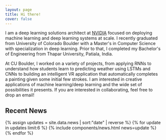 ```yaml
---
layout: page
title: Hi there!
cover: false
---
```

I am a deep learning solutions architect at [NVIDIA](https://www.nvidia.com/) focused on deploying machine learning and deep learning systems at scale. I recently graduated from University of Colorado Boulder with a Master's in Computer Science with specialization in deep learning. Prior to that, I completed my Bachelor's of Engineering from Thapar University, Patiala, India. 

At CU Boulder, I worked on a variety of projects, from applying RNNs to understand how students learn to predicting weather using LSTMs and CNNs to building an intelligent VR application that automatically completes a painting given some initial few strokes. 
I am interested in creative applications of machine learning/deep learning and the wide set of possibilities it presents. If you are interested in collaborating, feel free to drop an email!

## Recent News

{% assign updates = site.data.news | sort:"date" | reverse  %}
{% for update in updates limit:6 %}
    {% include components/news.html news=update %}
{% endfor %}